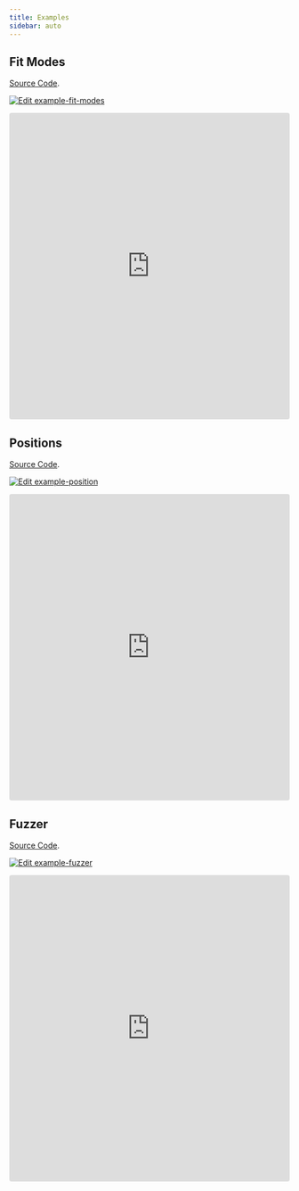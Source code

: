 ```yaml
---
title: Examples
sidebar: auto
---
```


## Fit Modes

[Source Code](https://github.com/guesant/fabricjs-object-fit/tree/dev/demos/fit-modes).

[![Edit example-fit-modes](https://codesandbox.io/static/img/play-codesandbox.svg)](https://codesandbox.io/s/github/guesant/fabricjs-object-fit/tree/dev/demos/fit-modes?autoresize=1&fontsize=14&module=%2Fmain.js&theme=dark)

<iframe src="https://codesandbox.io/embed/github/guesant/fabricjs-object-fit/tree/dev/demos/fit-modes?autoresize=1&fontsize=14&module=%2Fmain.js&theme=dark"
  style="width:100%; height:550px; border:0; border-radius: 4px; overflow:hidden;"
  title="example-fit-modes"
  allow="accelerometer; ambient-light-sensor; camera; encrypted-media; geolocation; gyroscope; hid; microphone; midi; payment; usb; vr; xr-spatial-tracking"
  sandbox="allow-forms allow-modals allow-popups allow-presentation allow-same-origin allow-scripts"
></iframe>

## Positions

[Source Code](https://github.com/guesant/fabricjs-object-fit/tree/dev/demos/position).

[![Edit example-position](https://codesandbox.io/static/img/play-codesandbox.svg)](https://codesandbox.io/s/github/guesant/fabricjs-object-fit/tree/dev/demos/position?autoresize=1&fontsize=14&module=%2Fmain.js&theme=dark)

<iframe src="https://codesandbox.io/embed/github/guesant/fabricjs-object-fit/tree/dev/demos/position?autoresize=1&fontsize=14&module=%2Fmain.js&theme=dark"
  style="width:100%; height:550px; border:0; border-radius: 4px; overflow:hidden;"
  title="example-position"
  allow="accelerometer; ambient-light-sensor; camera; encrypted-media; geolocation; gyroscope; hid; microphone; midi; payment; usb; vr; xr-spatial-tracking"
  sandbox="allow-forms allow-modals allow-popups allow-presentation allow-same-origin allow-scripts"
></iframe>

## Fuzzer

[Source Code](https://github.com/guesant/fabricjs-object-fit/tree/dev/demos/fuzzer).

[![Edit example-fuzzer](https://codesandbox.io/static/img/play-codesandbox.svg)](https://codesandbox.io/s/github/guesant/fabricjs-object-fit/tree/dev/demos/fuzzer?autoresize=1&fontsize=14&module=%2FApp.svelte&theme=dark)

<iframe src="https://codesandbox.io/embed/github/guesant/fabricjs-object-fit/tree/dev/demos/fuzzer?autoresize=1&fontsize=14&module=%2FApp.svelte&theme=dark"
  style="width:100%; height:550px; border:0; border-radius: 4px; overflow:hidden;"
  title="example-fuzzer"
  allow="accelerometer; ambient-light-sensor; camera; encrypted-media; geolocation; gyroscope; hid; microphone; midi; payment; usb; vr; xr-spatial-tracking"
  sandbox="allow-forms allow-modals allow-popups allow-presentation allow-same-origin allow-scripts"
></iframe>
